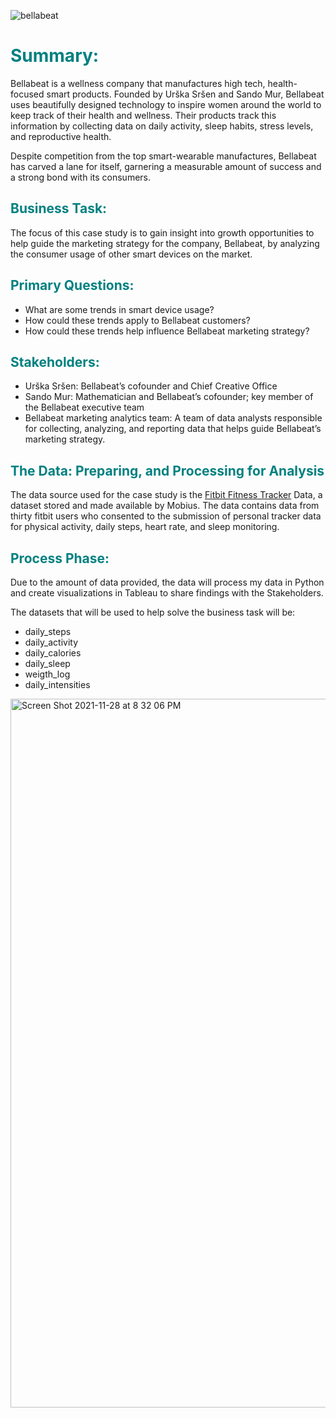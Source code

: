 

![bellabeat](https://user-images.githubusercontent.com/87612999/143798675-1de98020-af43-461b-aec1-86da8a13225b.jpg)

# <span style="color:teal;">Summary:
                              

Bellabeat is a wellness company that manufactures high tech, health-focused smart products. Founded by Urška Sršen and Sando Mur, Bellabeat uses beautifully designed technology to inspire women around the world to keep track of their health and wellness. Their products track this information by collecting data on daily activity, sleep habits, stress levels, and reproductive health.

Despite competition from the top smart-wearable manufactures, Bellabeat has carved a lane for itself, garnering a measurable amount of success and a strong bond with its consumers.
  
   <span style="color:teal;"> Business Task:
 -----------------------------------------

The focus of this case study is to gain insight into growth opportunities to help guide the marketing strategy for the company, Bellabeat, by analyzing the consumer usage of other smart devices on the market.
     
<span style="color:teal;">Primary Questions:
--------------------------------------------

* What are some trends in smart device usage? 
* How could these trends apply to Bellabeat customers? 
* How could these trends help influence Bellabeat marketing strategy? 

  
<span style="color:teal;">Stakeholders:
---------------------------------------
    
* Urška Sršen: Bellabeat’s cofounder and Chief Creative Office
* Sando Mur: Mathematician and Bellabeat’s cofounder; key member of the Bellabeat executive team
* Bellabeat marketing analytics team: A team of data analysts responsible for collecting, analyzing, and reporting data that helps guide Bellabeat’s marketing strategy.
  
  
<span style="color:teal;">The Data: Preparing, and Processing for Analysis
-----------------------------------------------------------------------------

The data source used for the case study is the [Fitbit Fitness Tracker](https://www.kaggle.com/arashnic/fitbit) Data, a dataset stored and made available by Mobius. 
The data contains data from thirty fitbit users who consented to the submission of personal tracker 
data for physical activity, daily steps, heart rate, and sleep monitoring.

<span style="color:teal;"> Process Phase:
-----------------------------------------

Due to the amount of data provided, the data will process my data in Python and create visualizations in Tableau to share findings with the Stakeholders.

The datasets that will be used to help solve the business task will be:
* daily_steps
* daily_activity
* daily_calories
* daily_sleep
* weigth_log     
* daily_intensities
<img width="1134" alt="Screen Shot 2021-11-28 at 8 32 06 PM" src="https://user-images.githubusercontent.com/87612999/143799832-cda0c157-d365-4aaf-9efc-2459968bd7a5.png">

